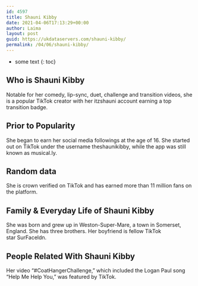 ```yaml
---
id: 4597
title: Shauni Kibby
date: 2021-04-06T17:13:29+00:00
author: Laima
layout: post
guid: https://ukdataservers.com/shauni-kibby/
permalink: /04/06/shauni-kibby/
---
```


* some text
{: toc}


## Who is Shauni Kibby
                  
                  
                  
Notable for her comedy, lip-sync, duet, challenge and transition videos, she is a popular TikTok creator with her itzshauni account earning a top transition badge. 
                  
              
            
              
            
                
                
                
## Prior to Popularity
                  
                  
                  
She began to earn her social media followings at the age of 16. She started out on TikTok under the username theshaunikibby, while the app was still known as musical.ly. 
                  
              
            
              
            
                
                
                
## Random data
                  
                  
                  
She is crown verified on TikTok and has earned more than 11 million fans on the platform. 
                  
              
            
              
            
                
                
                
## Family & Everyday Life of Shauni Kibby
                  
                  
                  
She was born and grew up in Weston-Super-Mare, a town in Somerset, England. She has three brothers. Her boyfriend is fellow TikTok star SurFaceldn.
                  
              
            
              
            
                
                
                
## People Related With Shauni Kibby
                  
                  
                  
Her video &#8220;#CoatHangerChallenge,&#8221; which included the Logan Paul song &#8220;Help Me Help You,&#8221; was featured by TikTok.  
                  
              
            
              
            
                
              
            
              
              
            
            
              
            
          
          
          